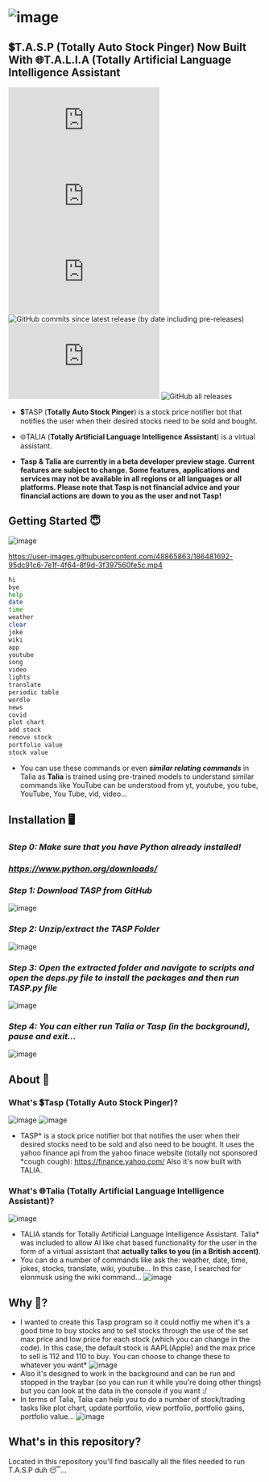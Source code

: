 # ![image](https://user-images.githubusercontent.com/48865863/186471247-8d5de3ab-fb7e-4c5b-abd2-9d0cdf243cab.png)
## 💲T.A.S.P (Totally Auto Stock Pinger) Now Built With 🌐T.A.L.I.A (Totally Artificial Language Intelligence Assistant

![GitHub top language](https://img.shields.io/github/languages/top/T-KALV/T.A.S.P?style=plastic)
![GitHub repo size](https://img.shields.io/github/repo-size/T-KALV/T.A.S.P?style=plastic)
![GitHub last commit](https://img.shields.io/github/last-commit/T-KALV/T.A.S.P)
![GitHub commits since latest release (by date including pre-releases)](https://img.shields.io/github/commits-since/T-KALV/T.A.S.P/latest?include_prereleases&style=plastic)
![GitHub issues](https://img.shields.io/github/issues/T-KALV/T.A.S.P)
![GitHub all releases](https://img.shields.io/github/downloads/T-Kalv/Tasp-Talia-/total)

* 💲TASP (**Totally Auto Stock Pinger**) is a stock price notifier bot that notifies the user when their desired stocks need to be sold and bought.

* 🌐TALIA (**Totally Artificial Language Intelligence Assistant**) is a virtual assistant.

* **Tasp & Talia are currently in a beta developer preview stage. 
Current features are subject to change. Some features, applications and services may not be available in all regions or all languages or all platforms.
Please note that Tasp is not financial advice and your financial actions are down to you as the user and not Tasp!** 

## Getting Started 😇
![image](https://user-images.githubusercontent.com/48865863/186486691-fc6c5d26-4ca4-46ea-9619-b90971d39c33.png)

https://user-images.githubusercontent.com/48865863/186481692-95dc91c6-7e1f-4f64-8f9d-3f397560fe5c.mp4

```sh
hi
bye
help
date
time
weather
clear
joke
wiki
app
youtube
song
video
lights
translate
periodic table
wordle
news
covid
plot chart
add stock
remove stock
portfolio value
stock value
```
* You can use these commands or even ***similar relating commands*** in Talia as **Talia** is trained using pre-trained models to understand similar commands like YouTube can be understood from yt, youtube, you tube, YouTube, You Tube, vid, video...

## Installation 🖥️
### *Step 0: Make sure that you have Python already installed!*
### *https://www.python.org/downloads/*
### *Step 1: Download TASP from GitHub*
![image](https://user-images.githubusercontent.com/48865863/186487187-bed47d91-097e-4183-b4b4-5d837e5faaff.png)
### *Step 2: Unzip/extract the TASP Folder*
![image](https://user-images.githubusercontent.com/48865863/186488046-0bf65346-7466-4700-961d-06095c3d657c.png)
### *Step 3: Open the extracted folder and navigate to scripts and open the deps.py file to install the packages and then run TASP.py file*
![image](https://user-images.githubusercontent.com/48865863/186488493-fbbcec2d-addd-4133-8f41-b5aa6bb5da55.png)
### *Step 4: You can either run Talia or Tasp (in the background), pause and exit...*
![image](https://user-images.githubusercontent.com/48865863/186486691-fc6c5d26-4ca4-46ea-9619-b90971d39c33.png)

## About 📜
### What's 💲Tasp (Totally Auto Stock Pinger)?
![image](https://user-images.githubusercontent.com/48865863/186491867-6d34e852-1dc5-4aad-8bdf-3fd2e6035c81.png)
![image](https://user-images.githubusercontent.com/48865863/186491901-c34a1b55-e30c-4dd9-be6a-1f8d5b6f3226.png)

* TASP* is a stock price notifier bot that notifies the user when their desired stocks need to be sold and also need to be bought. It uses the yahoo finance api from the yahoo finace website (totally not sponsored *cough cough): https://finance.yahoo.com/ Also it's now built with TALIA.

### What's 🌐Talia (Totally Artificial Language Intelligence Assistant)?
![image](https://user-images.githubusercontent.com/48865863/187778065-95a53c5d-2ae8-4bf8-a9e1-4c98cbd4982f.png)

* TALIA stands for Totally Artificial Language Intelligence Assistant. Talia* was included to allow AI like chat based functionality for the user in the form of a virtual assistant that **actually talks to you (in a British accent)**.
* You can do a number of commands like ask the: weather, date, time, jokes, stocks, translate, wiki, youtube... In this case, I searched for elonmusk using the wiki command...
![image](https://user-images.githubusercontent.com/48865863/186493863-f902be40-0bee-4889-b2f8-4721a683c271.png)

## Why 🤔?
* I wanted to create this Tasp program so it could notfiy me when it's a good time to buy stocks and to sell stocks through the use of the set max price and low price for each stock (which you can change in the code). In this case, the default stock is AAPL(Apple) and the max price to sell is 112 and 110 to buy. You can choose to change these to whatever you want*
![image](https://user-images.githubusercontent.com/48865863/180290704-b76c8172-b522-49d0-86e5-b65726d6a117.png)
* Also it's designed to work in the background and can be run and stopped in the traybar (so you can run it while you're doing other things) but you can look at the data in the console if you want :/
* In terms of Talia, Talia can help you to do a number of stock/trading tasks like plot chart, update portfolio, view portfolio, portfolio gains, portfolio value...
![image](https://user-images.githubusercontent.com/48865863/183157030-37f62e99-ddd9-46ce-987b-3a442ce2f22a.png)

## What's in this repository?
Located in this repository you'll find basically all the files needed to run T.A.S.P duh 😴...
